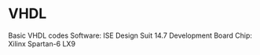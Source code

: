 # VHDL
Basic VHDL codes 
Software: ISE Design Suit 14.7 
Development Board Chip: Xilinx Spartan-6 LX9
